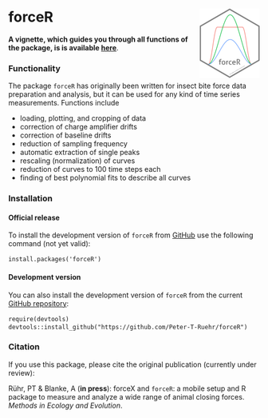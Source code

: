 # forceR <img src="man/figures/logo.png" align="right" height="139" />

**A vignette, which guides you through all functions of the package, is is available [here](https://htmlpreview.github.io/?https://github.com/Peter-T-Ruehr/forceR/blob/main/vignettes/forceR.html)**.

### Functionality
The package `forceR` has originally been written for insect bite force data preparation and analysis, but it can be used for any kind of time series measurements. Functions include 

* loading, plotting, and cropping of data
* correction of charge amplifier drifts
* correction of baseline drifts
* reduction of sampling frequency
* automatic extraction of single peaks
* rescaling (normalization) of curves
* reduction of curves to 100 time steps each
* finding of best polynomial fits to describe all curves

### Installation

#### Official release
To install the development version of `forceR` from [GitHub](https://github.com/Peter-T-Ruehr/forceR) use the following command (not yet valid):
```
install.packages('forceR')
```

#### Development version
You can also install the development version of `forceR` from the current [GitHub repository](https://github.com/Peter-T-Ruehr/forceR):
```
require(devtools)
devtools::install_github("https://github.com/Peter-T-Ruehr/forceR")
```


### Citation
If you use this package, please cite the original publication (currently under review):

Rühr, PT & Blanke, A (**in press**): forceX and `forceR`: a mobile setup and R package to measure and analyze a wide range of animal closing forces. *Methods in Ecology and Evolution*.
